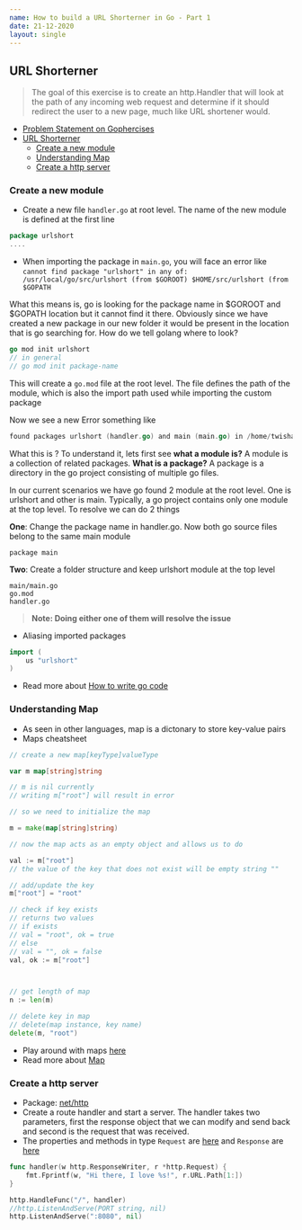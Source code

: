 ```yaml
---
name: How to build a URL Shorterner in Go - Part 1
date: 21-12-2020
layout: single
---
```


## URL Shorterner

> The goal of this exercise is to create an http.Handler that will look at the path of any incoming web request and determine if it should redirect the user to a new page, much like URL shortener would.

- [Problem Statement on Gophercises](https://courses.calhoun.io/lessons/les_goph_04)
- [URL Shorterner](#url-shorterner)
  - [Create a new module](#create-a-new-module)
  - [Understanding Map](#understanding-map)
  - [Create a http server](#create-a-http-server)

### Create a new module

- Create a new file `handler.go` at root level. The name of the new module is defined at the first line
```go
package urlshort
....

```

- When importing the package in `main.go`, you will face an error like 
`cannot find package "urlshort" in any of:
	/usr/local/go/src/urlshort (from $GOROOT)
	$HOME/src/urlshort (from $GOPATH`

What this means is, go is looking for the package name in $GOROOT and $GOPATH location but it cannot find it there. Obviously since we have created a new package in our new folder it would be present in the location that is go searching for. How do we tell golang where to look?

```go
go mod init urlshort
// in general
// go mod init package-name
```

This will create a `go.mod` file at the root level. The file defines the path of the module, which is also the import path used while importing the custom package

Now we see a new Error something like

```go
found packages urlshort (handler.go) and main (main.go) in /home/twisha/Desktop/go/url-shorterner
```

What this is ? To understand it, lets first see **what a module is?** A module is a collection of related packages. **What is a package?** A package is a directory in the go project consisting of multiple go files. 

In our current scenarios we have go found 2 module at the root level. One is urlshort and other is main. Typically, a go project contains only one module at the top level. To resolve we can do 2 things

**One**: Change the package name in handler.go. Now both go source files belong to the same main module
```
package main
```

**Two**: Create a folder structure and keep urlshort module at the top level

```
main/main.go
go.mod
handler.go
```

> **Note: Doing either one of them will resolve the issue**


- Aliasing imported packages
```go
import (
    us "urlshort"
)
```

- Read more about [How to write go code](https://golang.org/doc/code.html)


### Understanding Map

- As seen in other languages, map is a dictonary to store key-value pairs
- Maps cheatsheet

```go
// create a new map[keyType]valueType

var m map[string]string

// m is nil currently
// writing m["root"] will result in error

// so we need to initialize the map

m = make(map[string]string)

// now the map acts as an empty object and allows us to do 

val := m["root"]
// the value of the key that does not exist will be empty string ""

// add/update the key
m["root"] = "root"

// check if key exists
// returns two values
// if exists
// val = "root", ok = true
// else
// val = "", ok = false
val, ok := m["root"]



// get length of map
n := len(m)

// delete key in map
// delete(map instance, key name)
delete(m, "root")

```

- Play around with maps [here](https://play.golang.org/)
- Read more about [Map](https://blog.golang.org/maps)


### Create a http server

- Package: [net/http]()
- Create a route handler and start a server. The handler takes two parameters, first the response object that we can modify and send back and second is the request that was received.
- The properties and methods in type `Request` are [here](https://golang.org/pkg/net/http/#Request) and `Response` are [here](https://golang.org/pkg/net/http/#ResponseWriter)

```go
func handler(w http.ResponseWriter, r *http.Request) {
    fmt.Fprintf(w, "Hi there, I love %s!", r.URL.Path[1:])
}

http.HandleFunc("/", handler)
//http.ListenAndServe(PORT string, nil)
http.ListenAndServe(":8080", nil)
```
